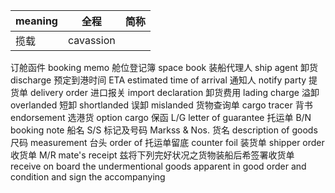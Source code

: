 | meaning |  全程 | 简称 | 
| ------- | ---- | ---- |
| 揽载  |  cavassion | | 
订舱函件  booking memo
舱位登记簿 space book
装船代理人 ship agent
卸货 discharge
预定到港时间 ETA estimated time of arrival
通知人 notify party
提货单 delivery order
进口报关  import declaration
卸货费用 lading charge
溢卸  overlanded
短卸  shortlanded
误卸  mislanded
货物查询单 cargo tracer
背书 endorsement
选港货 option cargo
保函  L/G letter of guarantee
托运单 B/N booking note
船名 S/S
标记及号码 Markss & Nos.
货名  description of goods
尺码 measurement
台头 order of 
托运单留底 counter foil
装货单 shipper order
收货单 M/R mate's receipt
兹将下列完好状况之货物装船后希签署收货单 receive on board the undermentional goods apparent in good order and 
                                     condition and sign the accompanying
 
                                     

















